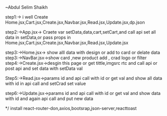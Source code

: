 ~Abdul Selim Shaikh

 step1:-> i well Create Home.jsx,Cart.jsx,Create.jsx,Navbar.jsx,Read.jsx,Update.jsx,dp.json 
 
 step2:->App.jsx-> Craete var setData,data,cart,setCart,and call api set all data in setData,or 
         pass props in Home.jsx,Cart.jsx,Create.jsx,Navbar.jsx,Read.jsx,Update.jsx

  step3:->Home.jsx-> show alll data with design or add to card or delate data
  step3:->NavBar.jsx->show card ,new product add , crad logo or filter
  step4:->Create.jsx->desgin this page or get tittle,imgsrc rtc  and call api or post api and set data with   setData val

  Step5:->Read.jsx->params id and api call with id or get val and show all data with id in api call and setCrad set value 

  step6:->Update.jsx->params id and api call with id or get val and show data with id and again api call and put new data


*/ install react-router-don,axios,bootsrap,json-server,reacttoast